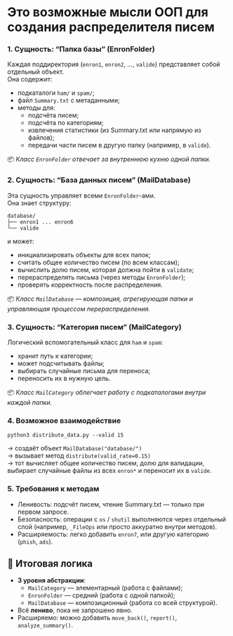 # Это возможные мысли ООП для создания **распределителя писем**


### 1. **Сущность: “Папка базы” (EnronFolder)**
Каждая поддиректория (`enron1`, `enron2`, …, `valide`) представляет собой отдельный объект.  
Она содержит:
- подкаталоги `ham/` и `spam/`;
- файл `Summary.txt` с метаданными;
- методы для:
    - подсчёта писем;
    - подсчёта по категориям;
    - извлечения статистики (из Summary.txt или напрямую из файлов);
    - передачи части писем в другую папку (например, в `valide`).

📦 _Класс `EnronFolder` отвечает за внутреннюю кухню одной папки._

### 2. **Сущность: “База данных писем” (MailDatabase)**
Эта сущность управляет всеми `EnronFolder`-ами.  
Она знает структуру:
```
database/
├── enron1 ... enron6
└── valide
```
и может:
- инициализировать объекты для всех папок;
- считать общее количество писем (по всем классам);
- вычислить долю писем, которая должна пойти в `validate`;
- перераспределять письма (через методы `EnronFolder`);
- проверять корректность после распределения.

📦 _Класс `MailDatabase` — композиция, агрегирующая папки и управляющая процессом перераспределения._

### 3. **Сущность: “Категория писем” (MailCategory)**
Логический вспомогательный класс для `ham` и `spam`:
- хранит путь к категории;
- может подсчитывать файлы;
- выбирать случайные письма для переноса;
- переносить их в нужную цель.

📦 _Класс `MailCategory` облегчает работу с подкаталогами внутри каждой папки._
### 4. **Возможное взаимодействие**
```
python3 distribute_data.py --valid 15
```
→ создаёт объект `MailDatabase("database/")`  
→ вызывает метод `distribute(valid_rate=0.15)`  
→ тот вычисляет общее количество писем, долю для валидации, выбирает случайные файлы из всех `enron*` и переносит их в `valide`.

### 5. **Требования к методам**
- Ленивость: подсчёт писем, чтение Summary.txt — только при первом запросе.
- Безопасность: операции с `os` / `shutil` выполняются через отдельный слой (например, `_FileOps` или просто аккуратно внутри методов).
- Расширяемость: легко добавить `enron7`, или другую категорию (`phish`, `ads`).

## 🧠 Итоговая логика
- **3 уровня абстракции**:
    - `MailCategory` — элементарный (работа с файлами);
    - `EnronFolder` — средний (работа с одной папкой);
    - `MailDatabase` — композиционный (работа со всей структурой).
- Всё **лениво**, пока не запрошено явно.
- Расширяемо: можно добавить `move_back()`, `report()`, `analyze_summary()`.

